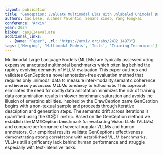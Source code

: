 ```yaml
---
layout: publication
title: "Genception: Evaluate Multimodal Llms With Unlabeled Unimodal Data"
authors: Cao Lele, Buchner Valentin, Senane Zineb, Yang Fangkai
conference: "Arxiv"
year: 2024
bibkey: cao2024evaluate
additional_links:
  - {name: "Paper", url: "https://arxiv.org/abs/2402.14973"}
tags: ['Merging', 'Multimodal Models', 'Tools', 'Training Techniques']
---
```

Multimodal Large Language Models (MLLMs) are typically assessed using expensive annotated multimodal benchmarks which often lag behind the rapidly evolving demands of MLLM evaluation. This paper outlines and validates GenCeption a novel annotation-free evaluation method that requires only unimodal data to measure inter-modality semantic coherence and inversely assesses MLLMs tendency to hallucinate. This approach eliminates the need for costly data annotation minimizes the risk of training data contamination results in slower benchmark saturation and avoids the illusion of emerging abilities. Inspired by the DrawCeption game GenCeption begins with a non-textual sample and proceeds through iterative description and generation steps. The semantic drift across iterations is quantified using the GC@T metric. Based on the GenCeption method we establish the MMECeption benchmark for evaluating Vision LLMs (VLLMs) and compare performance of several popular VLLMs and human annotators. Our empirical results validate GenCeptions effectiveness demonstrating strong correlations with established VLLM benchmarks. VLLMs still significantly lack behind human performance and struggle especially with text-intensive tasks.
